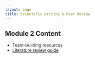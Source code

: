 ```yaml
---
layout: page
title: Scientific writing & Peer Review
---
```

## Module 2 Content
- Team-building resources
- [Literature review guide](link)
